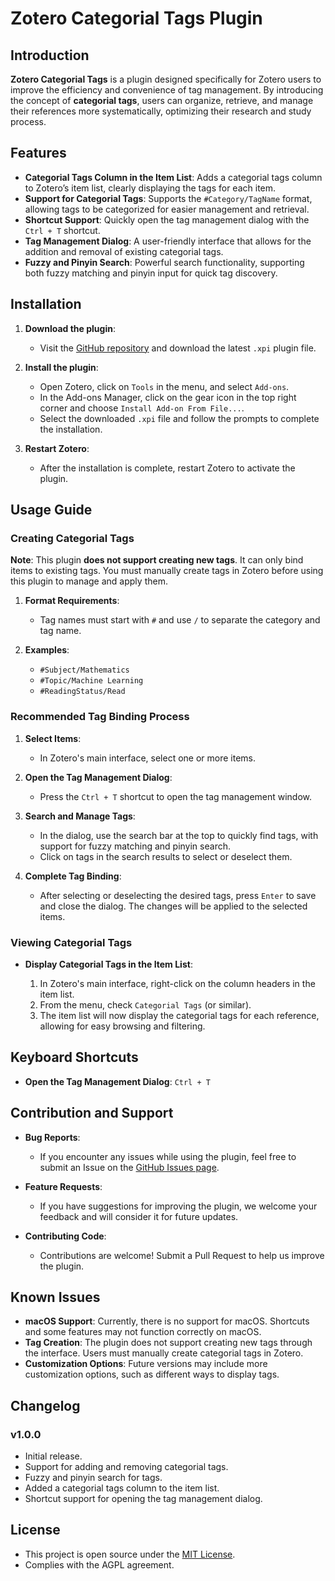# Zotero Categorial Tags Plugin

## Introduction

**Zotero Categorial Tags** is a plugin designed specifically for Zotero users to improve the efficiency and convenience
of tag management. By introducing the concept of **categorial tags**, users can organize, retrieve, and manage their
references more systematically, optimizing their research and study process.

## Features

- **Categorial Tags Column in the Item List**: Adds a categorial tags column to Zotero’s item list, clearly displaying
  the tags for each item.
- **Support for Categorial Tags**: Supports the `#Category/TagName` format, allowing tags to be categorized for easier
  management and retrieval.
- **Shortcut Support**: Quickly open the tag management dialog with the `Ctrl + T` shortcut.
- **Tag Management Dialog**: A user-friendly interface that allows for the addition and removal of existing categorial
  tags.
- **Fuzzy and Pinyin Search**: Powerful search functionality, supporting both fuzzy matching and pinyin input for quick
  tag discovery.

## Installation

1. **Download the plugin**:
    - Visit the [GitHub repository](https://github.com/panhaoyu/zotero-categorial-tags) and download the latest `.xpi`
      plugin file.

2. **Install the plugin**:
    - Open Zotero, click on `Tools` in the menu, and select `Add-ons`.
    - In the Add-ons Manager, click on the gear icon in the top right corner and choose `Install Add-on From File...`.
    - Select the downloaded `.xpi` file and follow the prompts to complete the installation.

3. **Restart Zotero**:
    - After the installation is complete, restart Zotero to activate the plugin.

## Usage Guide

### Creating Categorial Tags

**Note**: This plugin **does not support creating new tags**. It can only bind items to existing tags. You must manually
create tags in Zotero before using this plugin to manage and apply them.

1. **Format Requirements**:
    - Tag names must start with `#` and use `/` to separate the category and tag name.

2. **Examples**:
    - `#Subject/Mathematics`
    - `#Topic/Machine Learning`
    - `#ReadingStatus/Read`

### Recommended Tag Binding Process

1. **Select Items**:
    - In Zotero's main interface, select one or more items.

2. **Open the Tag Management Dialog**:
    - Press the `Ctrl + T` shortcut to open the tag management window.

3. **Search and Manage Tags**:
    - In the dialog, use the search bar at the top to quickly find tags, with support for fuzzy matching and pinyin
      search.
    - Click on tags in the search results to select or deselect them.

4. **Complete Tag Binding**:
    - After selecting or deselecting the desired tags, press `Enter` to save and close the dialog. The changes will be
      applied to the selected items.

### Viewing Categorial Tags

- **Display Categorial Tags in the Item List**:

    1. In Zotero's main interface, right-click on the column headers in the item list.
    2. From the menu, check `Categorial Tags` (or similar).
    3. The item list will now display the categorial tags for each reference, allowing for easy browsing and filtering.

## Keyboard Shortcuts

- **Open the Tag Management Dialog**: `Ctrl + T`

## Contribution and Support

- **Bug Reports**:
    - If you encounter any issues while using the plugin, feel free to submit an Issue on
      the [GitHub Issues page](https://github.com/panhaoyu/zotero-categorial-tags/issues).

- **Feature Requests**:
    - If you have suggestions for improving the plugin, we welcome your feedback and will consider it for future
      updates.

- **Contributing Code**:
    - Contributions are welcome! Submit a Pull Request to help us improve the plugin.

## Known Issues

- **macOS Support**: Currently, there is no support for macOS. Shortcuts and some features may not function correctly on
  macOS.
- **Tag Creation**: The plugin does not support creating new tags through the interface. Users must manually create
  categorial tags in Zotero.
- **Customization Options**: Future versions may include more customization options, such as different ways to display
  tags.

## Changelog

### v1.0.0

- Initial release.
- Support for adding and removing categorial tags.
- Fuzzy and pinyin search for tags.
- Added a categorial tags column to the item list.
- Shortcut support for opening the tag management dialog.

## License

- This project is open source under
  the [MIT License](./LICENSE).
- Complies with the AGPL agreement.